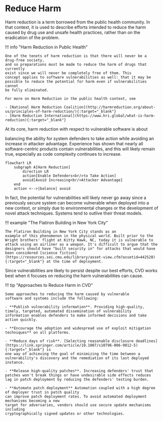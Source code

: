 # Reduce Harm

Harm reduction is a term borrowed from the public health community. In
that context, it is used to describe efforts intended to reduce the harm
caused by drug use and unsafe health practices, rather than on the
eradication of the problem.

!!! info "Harm Reduction in Public Health"

    One of the tenets of harm reduction is that there will never be a drug-free society, 
    and so preparations must be made to reduce the harm of drugs that currently
    exist since we will never be completely free of them. This
    concept applies to software vulnerabilities as well: that it may be
    possible to reduce the potential for harm even if vulnerabilities cannot
    be fully eliminated.

    For more on Harm Reduction in the public health context, see

    - [National Harm Reduction Coalition](http://harmreduction.org/about-us/principles-of-harm-reduction/){:target="_blank"}
    - [Harm Reduction International](https://www.hri.global/what-is-harm-reduction){:target="_blank"}

<!--excerpt-start-->At its core, harm reduction with respect to vulnerable software is about
balancing the ability for system defenders to take action while avoiding
an increase in attacker advantage.<!--excerpt-end--> Experience has shown that nearly all
software-centric products contain vulnerabilities, and this will likely
remain true, especially as code complexity continues to increase.

```mermaid
flowchart LR
    subgraph A[Harm Reduction]
        direction LR
        action[Enable Defenders<br/>to Take Action]
        avoid[Avoid Increasing<br/>Attacker Advantage]
    end
    action <-->|balance| avoid
```

In fact, the potential for vulnerabilities will likely never go away
since a previously secure system can become vulnerable when deployed
into a new context, or simply due to environmental changes or the
development of novel attack techniques. Systems tend to outlive their
threat models.

!!! example "The Flatiron Building in New York City"

    The Flatiron Building in New York City stands as an
    example of this phenomenon in the physical world. Built prior to the
    Wright brothers' flight at Kitty Hawk, NC, today it is vulnerable to
    attack using an airliner as a weapon. It's difficult to argue that the
    designers should have "built security in" for attacks that would have
    been considered [science fiction](https://resources.sei.cmu.edu/library/asset-view.cfm?assetid=442528){:target="_blank"} at the time of deployment.

Since vulnerabilities are likely to persist despite our best efforts,
CVD works best when it focuses on reducing the harm vulnerabilities can
cause.

!!! tip "Approaches to Reduce Harm in CVD"

    Some approaches to reducing the harm caused by vulnerable
    software and systems include the following:

    - **Publish vulnerability information**. Providing high-quality,
    timely, targeted, automated dissemination of vulnerability
    information enables defenders to make informed decisions and take
    action quickly.

    - **Encourage the adoption and widespread use of exploit mitigation
    techniques** on all platforms.

    - **Reduce days of risk**. [Selecting reasonable disclosure deadlines](https://link.springer.com/article/10.1007/s10796-006-9012-5){:target="_blank"} is
    one way of achieving the goal of minimizing the time between a
    vulnerability's discovery and the remediation of its last deployed
    instance. 

    - **Release high-quality patches**. Increasing defenders' trust that
    patches won't break things or have undesirable side effects reduces
    lag in patch deployment by reducing the defenders' testing burden.

    - **Automate patch deployment** Automation coupled with a high degree of deployer trust in patch quality
    can improve patch deployment rates. To avoid automated deployment mechanisms becoming a new
    target for adversaries, vendors should use secure update mechanisms including
    cryptographically signed updates or other technologies.
